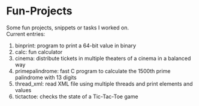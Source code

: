 # Fun-Projects  

Some fun projects, snippets or tasks I worked on.  
Current entries:  
  
1. binprint: program to print a 64-bit value in binary
2. calc: fun calculator  
3. cinema: distribute tickets in multiple theaters of a cinema in a balanced way  
4. primepalindrome: fast C program to calculate the 1500th prime palindrome with 13 digits  
5. thread_xml: read XML file using multiple threads and print elements and values  
6. tictactoe: checks the state of a Tic-Tac-Toe game
